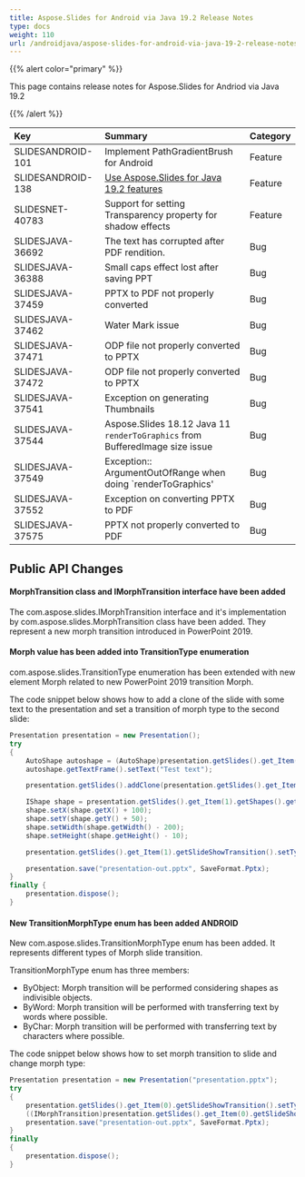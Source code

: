 ```yaml
---
title: Aspose.Slides for Android via Java 19.2 Release Notes
type: docs
weight: 110
url: /androidjava/aspose-slides-for-android-via-java-19-2-release-notes/
---
```


{{% alert color="primary" %}} 

This page contains release notes for Aspose.Slides for Andriod via Java 19.2

{{% /alert %}} 

|**Key**|**Summary**|**Category**|
| :- | :- | :- |
|SLIDESANDROID-101|Implement PathGradientBrush for Android|Feature|
|SLIDESANDROID-138|[Use Aspose.Slides for Java 19.2 features](/slides/java/aspose-slides-for-java-19-2-release-notes/)|Feature|
|SLIDESNET-40783|Support for setting Transparency property for shadow effects|Feature|
|SLIDESJAVA-36692|The text has corrupted after PDF rendition.|Bug|
|SLIDESJAVA-36388|Small caps effect lost after saving PPT|Bug|
|SLIDESJAVA-37459|PPTX to PDF not properly converted|Bug|
|SLIDESJAVA-37462|Water Mark issue|Bug|
|SLIDESJAVA-37471|ODP file not properly converted to PPTX|Bug|
|SLIDESJAVA-37472|ODP file not properly converted to PPTX|Bug|
|SLIDESJAVA-37541|Exception on generating Thumbnails|Bug|
|SLIDESJAVA-37544|Aspose.Slides 18.12 Java 11 `renderToGraphics` from BufferedImage size issue|Bug|
|SLIDESJAVA-37549|Exception:: ArgumentOutOfRange when doing `renderToGraphics'|Bug|
|SLIDESJAVA-37552|Exception on converting PPTX to PDF|Bug|
|SLIDESJAVA-37575|PPTX not properly converted to PDF|Bug|

## **Public API Changes**

#### **MorphTransition class and IMorphTransition interface have been added**
The com.aspose.slides.IMorphTransition interface and it's implementation by com.aspose.slides.MorphTransition class have been added. They represent a new morph transition introduced in PowerPoint 2019.

#### **Morph value has been added into TransitionType enumeration**
com.aspose.slides.TransitionType enumeration has been extended with new element Morph related to new PowerPoint 2019 transition Morph.

The code snippet below shows how to add a clone of the slide with some text to the presentation and set a transition of morph type to the second slide:
``` java
Presentation presentation = new Presentation();
try
{
    AutoShape autoshape = (AutoShape)presentation.getSlides().get_Item(0).getShapes().addAutoShape(ShapeType.Rectangle, 100, 100, 400, 100);
    autoshape.getTextFrame().setText("Test text");

    presentation.getSlides().addClone(presentation.getSlides().get_Item(0));

    IShape shape = presentation.getSlides().get_Item(1).getShapes().get_Item(0);
    shape.setX(shape.getX() + 100);
    shape.setY(shape.getY() + 50);
    shape.setWidth(shape.getWidth() - 200);
    shape.setHeight(shape.getHeight() - 10);

    presentation.getSlides().get_Item(1).getSlideShowTransition().setType(com.aspose.slides.TransitionType.Morph);

    presentation.save("presentation-out.pptx", SaveFormat.Pptx);
}
finally {
    presentation.dispose();
}
```


#### **New TransitionMorphType enum has been added ANDROID**
New com.aspose.slides.TransitionMorphType enum has been added. It represents different types of Morph slide transition.

TransitionMorphType enum has three members:

- ByObject: Morph transition will be performed considering shapes as indivisible objects.
- ByWord: Morph transition will be performed with transferring text by words where possible.
- ByChar: Morph transition will be performed with transferring text by characters where possible.

The code snippet below shows how to set morph transition to slide and change morph type:
``` java
Presentation presentation = new Presentation("presentation.pptx");
try
{
    presentation.getSlides().get_Item(0).getSlideShowTransition().setType(TransitionType.Morph);
    ((IMorphTransition)presentation.getSlides().get_Item(0).getSlideShowTransition().getValue()).setMorphType(TransitionMorphType.ByWord);
    presentation.save("presentation-out.pptx", SaveFormat.Pptx);
}
finally
{
    presentation.dispose();
}
```
